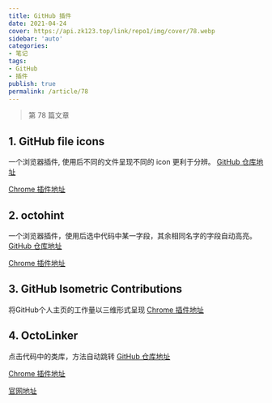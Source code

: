 ```yaml
---
title: GitHub 插件
date: 2021-04-24
cover: https://api.zk123.top/link/repo1/img/cover/78.webp
sidebar: 'auto'
categories:
- 笔记
tags:
- GitHub
- 插件
publish: true
permalink: /article/78
---
```


> 第 78 篇文章
<!-- more -->

## 1. GitHub file icons
一个浏览器插件, 使用后不同的文件呈现不同的 icon 更利于分辨。
[GitHub 仓库地址](https://github.com/homerchen19/github-file-icons)

[Chrome 插件地址](https://chrome.google.com/webstore/detail/file-icons-for-github-and/ficfmibkjjnpogdcfhfokmihanoldbfe)

## 2. octohint
一个浏览器插件，使用后选中代码中某一字段，其余相同名字的字段自动高亮。
[GitHub 仓库地址](https://github.com/pd4d10/octohint)

[Chrome 插件地址](https://chrome.google.com/webstore/detail/octohint/hbkpjkfdheainjkkebeoofkpgddnnbpk)

## 3. GitHub Isometric Contributions 
将GitHub个人主页的工作量以三维形式呈现
[Chrome 插件地址](https://chrome.google.com/webstore/detail/github-isometric-contribu/mjoedlfflcchnleknnceiplgaeoegien?hl=en&gl=US)

## 4. OctoLinker
点击代码中的类库，方法自动跳转
[GitHub 仓库地址](https://github.com/OctoLinker/OctoLinker)

[Chrome 插件地址](https://chrome.google.com/webstore/detail/octo-linker/jlmafbaeoofdegohdhinkhilhclaklkp)

[官网地址](https://octolinker.vercel.app/)


